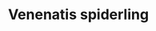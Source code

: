 ---
layout: item
title: Venenatis spiderling
item-id: 13177
datatable: true
id: 13177
name: "Venenatis spiderling"
members: true
lowalch: 0
highalch: 0
examine: "Vacuum proof."
monsters:
  - id: 6504
    name: "Venenatis"
    members: true
    combat_level: 464
    wiki_url: "https://oldschool.runescape.wiki/w/Venenatis"
    drops:
      - quantity: "1"
        rarity: 0.0005
    image: "https://oldschool.runescape.wiki/images/7/7f/Venenatis.png?20540"
---